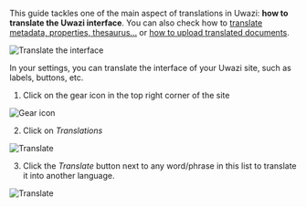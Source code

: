 This guide tackles one of the main aspect of translations in Uwazi: **how to translate the Uwazi interface**. You can also check how to [translate metadata, properties, thesaurus...](https://github.com/huridocs/uwazi/wiki/Translate-document-metadata-and-filters) or [how to upload translated documents](https://github.com/huridocs/uwazi/wiki/Upload-translated-documents).

![Translate the interface](http://huridocs.github.io/uwazi-assets/wiki/screenshots/translate-interface.png)

In your settings, you can translate the interface of your Uwazi site, such as labels, buttons, etc.  

1. Click on the gear icon in the top right corner of the site

![Gear icon](http://www.uwazi.io/wp-content/uploads/2017/04/gear-icon.png)

2. Click on _Translations_

![Translate](http://huridocs.github.io/uwazi-assets/wiki/screenshots/translate-settings-interface.png)

3. Click the _Translate_ button next to any word/phrase in this list to translate it into another language. 

![Translate](http://huridocs.github.io/uwazi-assets/wiki/screenshots/translate-system.png)